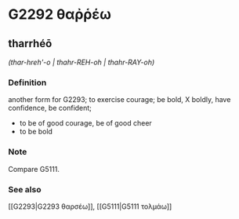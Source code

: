 # G2292 θαῤῥέω

## tharrhéō

_(thar-hreh'-o | thahr-REH-oh | thahr-RAY-oh)_

### Definition

another form for G2293; to exercise courage; be bold, X boldly, have confidence, be confident; 

- to be of good courage, be of good cheer
- to be bold

### Note

Compare G5111.

### See also

[[G2293|G2293 θαρσέω]], [[G5111|G5111 τολμάω]]
